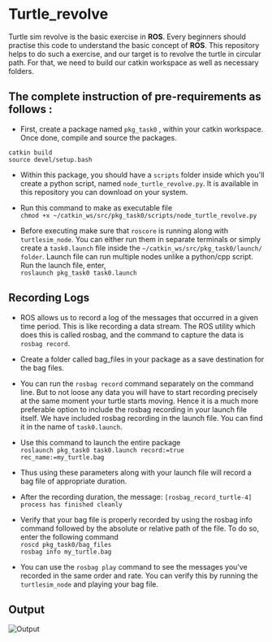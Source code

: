 # Turtle_revolve

Turtle sim revolve is the basic exercise in **ROS**. Every beginners should practise this code to understand the basic concept of **ROS**. This repository helps to do such a exercise, and our target is to revolve the turtle in circular path. For that, we need to build our catkin workspace as well as necessary folders. 

## The complete instruction of pre-requirements as follows :

- First, create a package named `pkg_task0` , within your catkin workspace. Once done, compile and source the packages.
 ``` cd ~/catkin_ws
catkin build
source devel/setup.bash
 ```
- Within this package, you should have a `scripts` folder inside which you'll create a python script, named `node_turtle_revolve.py`. It is available in this repository you can download on your system.

- Run this command to make as executable file<br/>
```chmod +x ~/catkin_ws/src/pkg_task0/scripts/node_turtle_revolve.py```

- Before executing make sure that `roscore` is running along with `turtlesim_node`. You can either run them in separate terminals or simply create a `task0.launch` file inside the `~/catkin_ws/src/pkg_task0/launch/ folder`. Launch file can run multiple nodes unlike a python/cpp script. Run the launch file, enter,<br/>
`roslaunch pkg_task0 task0.launch`

## Recording Logs

- ROS allows us to record a log of the messages that occurred in a given time period. This is like recording a data stream. The ROS utility which does this is called rosbag, and the command to capture the data is `rosbag record`.

- Create a folder called bag_files in your package as a save destination for the bag files.

- You can run the `rosbag record` command separately on the command line. But to not loose any data you will have to start recording precisely at the same moment your turtle starts moving. Hence it is a much more preferable option to include the rosbag recording in your launch file itself. We have included rosbag recording in the launch file. You can find it in the name of `task0.launch`.

- Use this command to launch the entire package<br/>
`roslaunch pkg_task0 task0.launch record:=true rec_name:=my_turtle.bag`

- Thus using these parameters along with your launch file will record a bag file of appropriate duration.

- After the recording duration, the message: `[rosbag_record_turtle-4] process has finished cleanly`

- Verify that your bag file is properly recorded by using the rosbag info command followed by the absolute or relative path of the file. To do so, enter the following command<br/>
`roscd pkg_task0/bag_files`<br/>
`rosbag info my_turtle.bag`

- You can use the `rosbag play` command to see the messages you've recorded in the same order and rate. You can verify this by running the `turtlesim_node` and playing your bag file.

## Output 

![Output](https://user-images.githubusercontent.com/64604283/96679826-0847ac80-1392-11eb-97b2-2b48a92711cb.jpeg)
